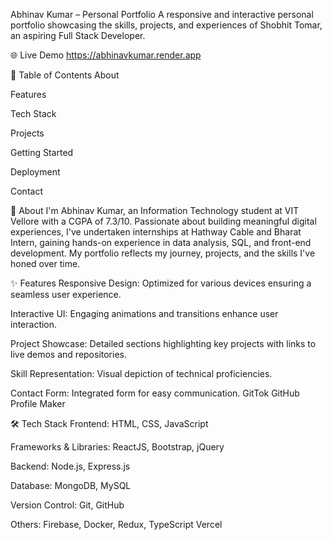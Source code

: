 Abhinav Kumar – Personal Portfolio
A responsive and interactive personal portfolio showcasing the skills, projects, and experiences of Shobhit Tomar, an aspiring Full Stack Developer.

🌐 Live Demo
https://abhinavkumar.render.app

📌 Table of Contents
About

Features

Tech Stack

Projects

Getting Started

Deployment

Contact

📖 About
I'm Abhinav Kumar, an Information Technology student at VIT Vellore with a CGPA of 7.3/10. Passionate about building meaningful digital experiences, I've undertaken internships at Hathway Cable and Bharat Intern, gaining hands-on experience in data analysis, SQL, and front-end development. My portfolio reflects my journey, projects, and the skills I've honed over time.

✨ Features
Responsive Design: Optimized for various devices ensuring a seamless user experience.

Interactive UI: Engaging animations and transitions enhance user interaction.

Project Showcase: Detailed sections highlighting key projects with links to live demos and repositories.

Skill Representation: Visual depiction of technical proficiencies.

Contact Form: Integrated form for easy communication.
GitTok
GitHub Profile Maker

🛠 Tech Stack
Frontend: HTML, CSS, JavaScript

Frameworks & Libraries: ReactJS, Bootstrap, jQuery

Backend: Node.js, Express.js

Database: MongoDB, MySQL

Version Control: Git, GitHub

Others: Firebase, Docker, Redux, TypeScript
Vercel
